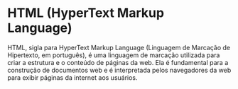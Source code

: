 # HTML (HyperText Markup Language)

HTML, sigla para HyperText Markup Language (Linguagem de Marcação de Hipertexto, em português), é uma linguagem de marcação utilizada para criar a estrutura e o conteúdo de páginas da web. Ela é fundamental para a construção de documentos web e é interpretada pelos navegadores da web para exibir páginas da internet aos usuários.
